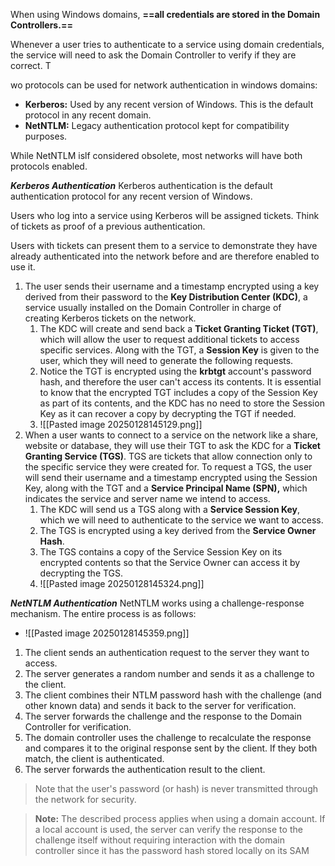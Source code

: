 When using Windows domains, **==all credentials are stored in the Domain Controllers.==** 

Whenever a user tries to authenticate to a service using domain credentials, the service will need to ask the Domain Controller to verify if they are correct. T

wo protocols can be used for network authentication in windows domains:
- **Kerberos:** Used by any recent version of Windows. This is the default protocol in any recent domain.
- **NetNTLM:** Legacy authentication protocol kept for compatibility purposes.

While NetNTLM islf considered obsolete, most networks will have both protocols enabled.


**_Kerberos Authentication_**
Kerberos authentication is the default authentication protocol for any recent version of Windows. 

Users who log into a service using Kerberos will be assigned tickets. Think of tickets as proof of a previous authentication. 

Users with tickets can present them to a service to demonstrate they have already authenticated into the network before and are therefore enabled to use it.


1. The user sends their username and a timestamp encrypted using a key derived from their password to the **Key Distribution Center (KDC)**, a service usually installed on the Domain Controller in charge of creating Kerberos tickets on the network.
	1. The KDC will create and send back a **Ticket Granting Ticket (TGT)**, which will allow the user to request additional tickets to access specific services. Along with the TGT, a **Session Key** is given to the user, which they will need to generate the following requests.
	2. Notice the TGT is encrypted using the **krbtgt** account's password hash, and therefore the user can't access its contents. It is essential to know that the encrypted TGT includes a copy of the Session Key as part of its contents, and the KDC has no need to store the Session Key as it can recover a copy by decrypting the TGT if needed.
	3. ![[Pasted image 20250128145129.png]]
2. When a user wants to connect to a service on the network like a share, website or database, they will use their TGT to ask the KDC for a **Ticket Granting Service (TGS)**. TGS are tickets that allow connection only to the specific service they were created for. To request a TGS, the user will send their username and a timestamp encrypted using the Session Key, along with the TGT and a **Service Principal Name (SPN),** which indicates the service and server name we intend to access.
	1. The KDC will send us a TGS along with a **Service Session Key**, which we will need to authenticate to the service we want to access. 
	2. The TGS is encrypted using a key derived from the **Service Owner Hash**. 
	3. The TGS contains a copy of the Service Session Key on its encrypted contents so that the Service Owner can access it by decrypting the TGS.
	4. ![[Pasted image 20250128145324.png]]


**_NetNTLM Authentication_**
NetNTLM works using a challenge-response mechanism. The entire process is as follows:
- ![[Pasted image 20250128145359.png]]

1. The client sends an authentication request to the server they want to access.
2. The server generates a random number and sends it as a challenge to the client.
3. The client combines their NTLM password hash with the challenge (and other known data) and sends it back to the server for verification.
4. The server forwards the challenge and the response to the Domain Controller for verification.
5. The domain controller uses the challenge to recalculate the response and compares it to the original response sent by the client. If they both match, the client is authenticated.
6. The server forwards the authentication result to the client.


> Note that the user's password (or hash) is never transmitted through the network for security.

> **Note:** The described process applies when using a domain account. If a local account is used, the server can verify the response to the challenge itself without requiring interaction with the domain controller since it has the password hash stored locally on its SAM



